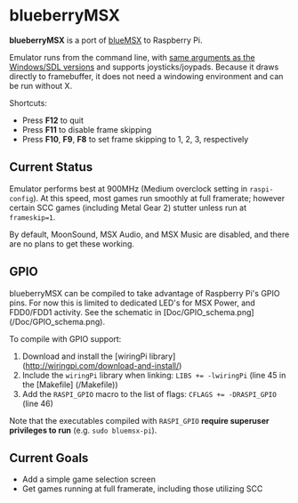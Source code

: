 blueberryMSX
============

**blueberryMSX** is a port of [blueMSX][1] to Raspberry Pi.

Emulator runs from the command line, with [same arguments as the Windows/SDL versions][2] and supports joysticks/joypads. Because it draws directly to framebuffer, it does not need a windowing environment and can be run without X.

Shortcuts:

* Press **F12** to quit
* Press **F11** to disable frame skipping
* Press **F10**, **F9**, **F8** to set frame skipping to 1, 2, 3, respectively

Current Status
--------------

Emulator performs best at 900MHz (Medium overclock setting in `raspi-config`). At this speed, most games run smoothly at full framerate; however certain SCC games (including Metal Gear 2) stutter unless run at `frameskip=1`.

By default, MoonSound, MSX Audio, and MSX Music are disabled, and there are no plans to get these working.

GPIO
----

blueberryMSX can be compiled to take advantage of Raspberry Pi's GPIO pins. For now this is limited to dedicated LED's for MSX Power, and FDD0/FDD1 activity. See the schematic in [Doc/GPIO_schema.png] (/Doc/GPIO_schema.png).

To compile with GPIO support:

1. Download and install the [wiringPi library] (http://wiringpi.com/download-and-install/)
2. Include the `wiringPi` library when linking: `LIBS += -lwiringPi` (line 45 in the [Makefile] (/Makefile))
3. Add the `RASPI_GPIO` macro to the list of flags: `CFLAGS += -DRASPI_GPIO` (line 46)

Note that the executables compiled with `RASPI_GPIO` **require superuser privileges to run** (e.g. `sudo bluemsx-pi`).

Current Goals
------------

* Add a simple game selection screen
* Get games running at full framerate, including those utilizing SCC

[1]: http://bluemsx.com/
[2]: http://www.msxblue.com/manual/commandlineargs_c.htm
